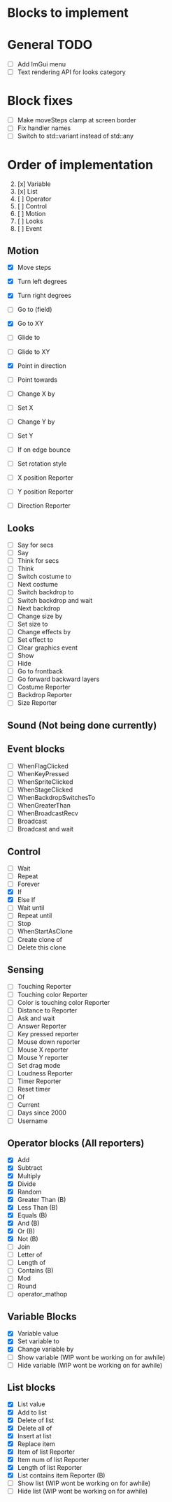 # Blocks to implement

# General TODO
 - [ ] Add ImGui menu
 - [ ] Text rendering API for looks category

# Block fixes
 - [ ] Make moveSteps clamp at screen border
 - [ ] Fix handler names
 - [ ] Switch to std::variant instead of std::any

# Order of implementation
 2. [x] Variable 
 3. [x] List
 1. [ ] Operator
 2. [ ] Control
 4. [ ] Motion
 5. [ ] Looks
 6. [ ] Event

## Motion
 - [x] Move steps
 - [x] Turn left degrees
 - [x] Turn right degrees
 - [ ] Go to (field)
 - [x] Go to XY
 - [ ] Glide to
 - [ ] Glide to XY
 - [x] Point in direction 
 - [ ] Point towards
 - [ ] Change X by
 - [ ] Set X
 - [ ] Change Y by
 - [ ] Set Y
 - [ ] If on edge bounce
 - [ ] Set rotation style
 - [ ] X position Reporter
 - [ ] Y position Reporter
 - [ ] Direction Reporter


## Looks
 - [ ] Say for secs
 - [ ] Say
 - [ ] Think for secs
 - [ ] Think
 - [ ] Switch costume to
 - [ ] Next costume
 - [ ] Switch backdrop to
 - [ ] Switch backdrop and wait
 - [ ] Next backdrop
 - [ ] Change size by
 - [ ] Set size to
 - [ ] Change effects by
 - [ ] Set effect to
 - [ ] Clear graphics event
 - [ ] Show
 - [ ] Hide
 - [ ] Go to frontback
 - [ ] Go forward backward layers
 - [ ] Costume Reporter
 - [ ] Backdrop Reporter
 - [ ] Size Reporter

## Sound (Not being done currently)

## Event blocks
 - [ ] WhenFlagClicked
 - [ ] WhenKeyPressed
 - [ ] WhenSpriteClicked
 - [ ] WhenStageClicked
 - [ ] WhenBackdropSwitchesTo
 - [ ] WhenGreaterThan
 - [ ] WhenBroadcastRecv
 - [ ] Broadcast
 - [ ] Broadcast and wait

## Control
 - [ ] Wait
 - [ ] Repeat
 - [ ] Forever
 - [x] If
 - [x] Else If
 - [ ] Wait until
 - [ ] Repeat until
 - [ ] Stop
 - [ ] WhenStartAsClone
 - [ ] Create clone of
 - [ ] Delete this clone

## Sensing
 - [ ] Touching Reporter
 - [ ] Touching color Reporter
 - [ ] Color is touching color Reporter
 - [ ] Distance to Reporter
 - [ ] Ask and wait
 - [ ] Answer Reporter
 - [ ] Key pressed reporter
 - [ ] Mouse down reporter
 - [ ] Mouse X reporter
 - [ ] Mouse Y reporter
 - [ ] Set drag mode
 - [ ] Loudness Reporter
 - [ ] Timer Reporter
 - [ ] Reset timer
 - [ ] Of 
 - [ ] Current
 - [ ] Days since 2000
 - [ ] Username

## Operator blocks (All reporters)
 - [x] Add
 - [x] Subtract
 - [x] Multiply
 - [x] Divide
 - [x] Random
 - [x] Greater Than (B)
 - [x] Less Than (B)
 - [x] Equals (B)
 - [x] And (B)
 - [x] Or (B)
 - [x] Not (B)
 - [ ] Join
 - [ ] Letter of
 - [ ] Length of
 - [ ] Contains (B)
 - [ ] Mod
 - [ ] Round
 - [ ] operator_mathop

## Variable Blocks
 - [x] Variable value
 - [x] Set variable to
 - [x] Change variable by
 - [ ] Show variable (WIP wont be working on for awhile)
 - [ ] Hide variable (WIP wont be working on for awhile)

## List blocks
 - [x] List value
 - [x] Add to list
 - [x] Delete of list
 - [x] Delete all of
 - [x] Insert at list
 - [x] Replace item
 - [x] Item of list Reporter
 - [x] Item num of list Reporter
 - [x] Length of list Reporter
 - [x] List contains item Reporter (B)
 - [ ] Show list (WIP wont be working on for awhile)
 - [ ] Hide list (WIP wont be working on for awhile)